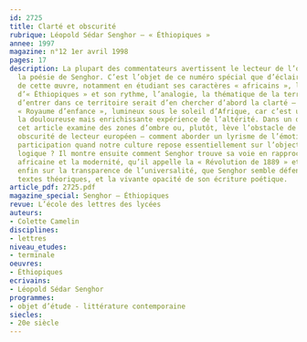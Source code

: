 ```yaml
---
id: 2725
title: Clarté et obscurité
rubrique: Léopold Sédar Senghor – « Éthiopiques »
annee: 1997
magazine: n°12 1er avril 1998
pages: 17
description: La plupart des commentateurs avertissent le lecteur de l’obscurité de
  la poésie de Senghor. C’est l’objet de ce numéro spécial que d’éclairer des aspects
  de cette œuvre, notamment en étudiant ses caractères « africains », la langue originale
  d’« Éthiopiques » et son rythme, l’analogie, la thématique de la terre. Une manière
  d’entrer dans ce territoire serait d’en chercher d’abord la clarté – l’éloge du
  « Royaume d’enfance », lumineux sous le soleil d’Afrique, car c’est un monde d’avant
  la douloureuse mais enrichissante expérience de l’altérité. Dans un deuxième temps,
  cet article examine des zones d’ombre ou, plutôt, lève l’obstacle de notre propre
  obscurité de lecteur européen – comment aborder un lyrisme de l’émotion et de la
  participation quand notre culture repose essentiellement sur l’objectivité et la
  logique ? Il montre ensuite comment Senghor trouve sa voie en rapprochant la pensée
  africaine et la modernité, qu’il appelle la « Révolution de 1889 » et s’interroge
  enfin sur la transparence de l’universalité, que Senghor semble défendre dans ses
  textes théoriques, et la vivante opacité de son écriture poétique.
article_pdf: 2725.pdf
magazine_special: Senghor – Éthiopiques
revue: L’école des lettres des lycées
auteurs:
- Colette Camelin
disciplines:
- lettres
niveau_etudes:
- terminale
oeuvres:
- Éthiopiques
ecrivains:
- Léopold Sédar Senghor
programmes:
- objet d’étude - littérature contemporaine
siecles:
- 20e siècle
---
```

